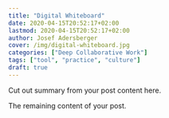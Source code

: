 ```yaml
---
title: "Digital Whiteboard"
date: 2020-04-15T20:52:17+02:00
lastmod: 2020-04-15T20:52:17+02:00
author: Josef Adersberger
cover: /img/digital-whiteboard.jpg
categories: ["Deep Collaborative Work"]
tags: ["tool", "practice", "culture"]
draft: true
---
```


Cut out summary from your post content here.

<!--more-->

The remaining content of your post.
